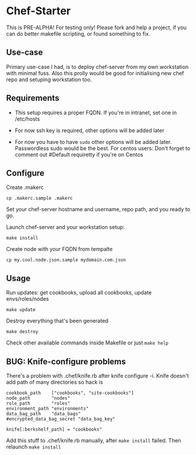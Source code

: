 Chef-Starter
============

This is PRE-ALPHA! For testing only!
Please fork and help a project, if you can do better makefile scripting, or found something to fix.

Use-case
--------

Primary use-case I had, is to deploy chef-server from my own workstation with minimal fuss.
Also this prolly would be good for initialising new chef repo and setuping workstation too.

Requirements
------------

* This setup requires a proper FQDN. If you're in intranet, set one in /etc/hosts
* For now ssh key is required, other options will be added later

* For now you have to have ```sudo``` other options will be added later. Passwordless sudo would be the best. 
  For centos users: Don't forget to comment out #Default requiretty if you're on Centos

Configure
---------

Create .makerc
```
cp .makerc.sample .makerc
```
Set your chef-server hostname and username, repo path, and you ready to go.

Launch chef-server and your workstation setup:
```
make install
```

Create node with your FQDN from tempalte

```
cp my.cool.node.json.sample mydomain.com.json
```

Usage
-----


Run updates: get cookbooks, upload all cookbooks, update envs/roles/nodes
```
make update
```

Destroy everything that's been generated
```
make destroy
```

Check other available commands inside Makefile or just ```make help```

BUG: Knife-configure problems
-----------------------------

There's a problem with .chef/knife.rb after knife configure -i. Knife doesn't add path of many directories so hack is

```
cookbook_path    ["cookbooks", "site-cookbooks"]
node_path        "nodes"
role_path        "roles"
environment_path "environments"
data_bag_path    "data_bags"
#encrypted_data_bag_secret "data_bag_key"

knife[:berkshelf_path] = "cookbooks"

```

Add this stuff to .chef/knife.rb manually, after ```make install``` failed.
Then relaunch ```make install```


